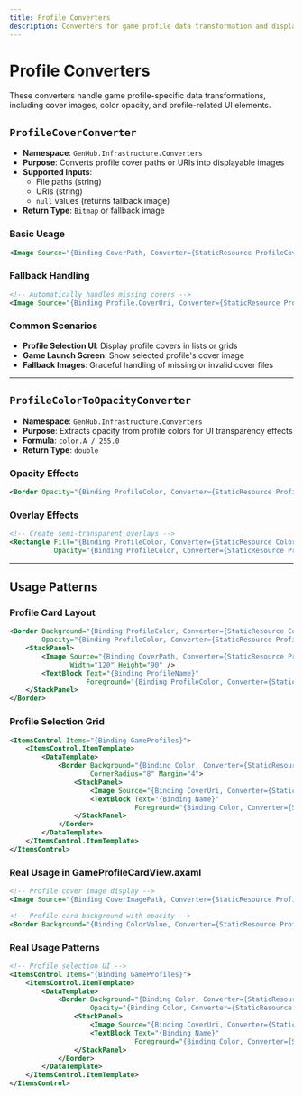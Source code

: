 ```yaml
---
title: Profile Converters
description: Converters for game profile data transformation and display
---
```


# Profile Converters

These converters handle game profile-specific data transformations, including cover images, color opacity, and profile-related UI elements.

## `ProfileCoverConverter`

- **Namespace**: `GenHub.Infrastructure.Converters`
- **Purpose**: Converts profile cover paths or URIs into displayable images
- **Supported Inputs**:
  - File paths (string)
  - URIs (string)
  - `null` values (returns fallback image)
- **Return Type**: `Bitmap` or fallback image

### Basic Usage

```xml
<Image Source="{Binding CoverPath, Converter={StaticResource ProfileCoverConverter}}" />
```

### Fallback Handling

```xml
<!-- Automatically handles missing covers -->
<Image Source="{Binding Profile.CoverUri, Converter={StaticResource ProfileCoverConverter}}" />
```

### Common Scenarios

- **Profile Selection UI**: Display profile covers in lists or grids
- **Game Launch Screen**: Show selected profile's cover image
- **Fallback Images**: Graceful handling of missing or invalid cover files

---

## `ProfileColorToOpacityConverter`

- **Namespace**: `GenHub.Infrastructure.Converters`
- **Purpose**: Extracts opacity from profile colors for UI transparency effects
- **Formula**: `color.A / 255.0`
- **Return Type**: `double`

### Opacity Effects

```xml
<Border Opacity="{Binding ProfileColor, Converter={StaticResource ProfileColorToOpacityConverter}}" />
```

### Overlay Effects

```xml
<!-- Create semi-transparent overlays -->
<Rectangle Fill="{Binding ProfileColor, Converter={StaticResource ColorToBrushConverter}}" 
           Opacity="{Binding ProfileColor, Converter={StaticResource ProfileColorToOpacityConverter}}" />
```

---

## Usage Patterns

### Profile Card Layout

```xml
<Border Background="{Binding ProfileColor, Converter={StaticResource ColorToBrushConverter}}"
        Opacity="{Binding ProfileColor, Converter={StaticResource ProfileColorToOpacityConverter}}">
    <StackPanel>
        <Image Source="{Binding CoverPath, Converter={StaticResource ProfileCoverConverter}}" 
               Width="120" Height="90" />
        <TextBlock Text="{Binding ProfileName}" 
                   Foreground="{Binding ProfileColor, Converter={StaticResource ContrastTextColorConverter}}" />
    </StackPanel>
</Border>
```

### Profile Selection Grid

```xml
<ItemsControl Items="{Binding GameProfiles}">
    <ItemsControl.ItemTemplate>
        <DataTemplate>
            <Border Background="{Binding Color, Converter={StaticResource ColorToBrushConverter}}"
                    CornerRadius="8" Margin="4">
                <StackPanel>
                    <Image Source="{Binding CoverUri, Converter={StaticResource ProfileCoverConverter}}" />
                    <TextBlock Text="{Binding Name}" 
                               Foreground="{Binding Color, Converter={StaticResource ContrastTextColorConverter}}" />
                </StackPanel>
            </Border>
        </DataTemplate>
    </ItemsControl.ItemTemplate>
</ItemsControl>
```

### Real Usage in GameProfileCardView.axaml

```xml
<!-- Profile cover image display -->
<Image Source="{Binding CoverImagePath, Converter={StaticResource ProfileCoverConverter}}" />

<!-- Profile card background with opacity -->
<Border Background="{Binding ColorValue, Converter={StaticResource ProfileColorToOpacityConverter}, ConverterParameter=0.6}" />
```

### Real Usage Patterns

```xml
<!-- Profile selection UI -->
<ItemsControl Items="{Binding GameProfiles}">
    <ItemsControl.ItemTemplate>
        <DataTemplate>
            <Border Background="{Binding Color, Converter={StaticResource ColorToBrushConverter}}"
                    Opacity="{Binding Color, Converter={StaticResource ProfileColorToOpacityConverter}}">
                <StackPanel>
                    <Image Source="{Binding CoverUri, Converter={StaticResource ProfileCoverConverter}}" />
                    <TextBlock Text="{Binding Name}" 
                               Foreground="{Binding Color, Converter={StaticResource ContrastTextColorConverter}}" />
                </StackPanel>
            </Border>
        </DataTemplate>
    </ItemsControl.ItemTemplate>
</ItemsControl>
```
